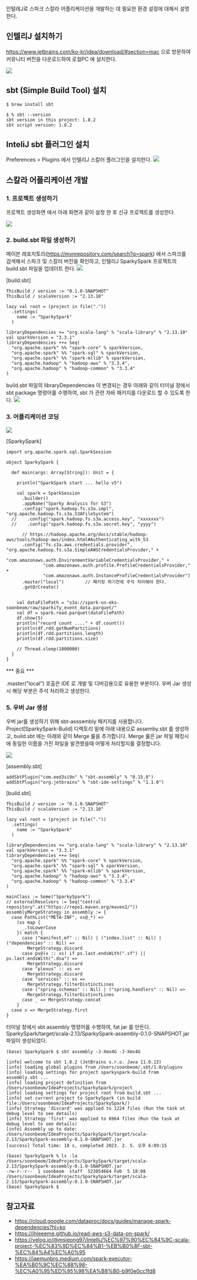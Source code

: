 인털레J로 스파크 스칼라 어플리케이션을 개발하는 데 필요한 환경 설정에 대해서 설명한다.


## 인텔리J 설치하기 ##
https://www.jetbrains.com/ko-kr/idea/download/#section=mac 으로 방문하여 커뮤니티 버전을 다운로드하여 로컬PC 에 설치한다.

![](https://github.com/gnosia93/spark-on-eks/blob/main/images/intelij-community.png)


## sbt (Simple Build Tool) 설치 ##
```
$ brew install sbt

$ % sbt --version
sbt version in this project: 1.8.2
sbt script version: 1.8.2
```

## InteliJ sbt 플러그인 설치  ##

Preferences > Plugins 에서 인텔리J 스칼러 플러그인을 설치한다.
![](https://github.com/gnosia93/spark-on-eks/blob/main/images/intelij-scala-plugin.png)


## 스칼라 어플리케이션 개발 ##

### 1. 프로젝트 생성하기 ###

프로젝트 생성화면 에서 아래 화면과 같이 설정 한 후 신규 프로젝트를 생성한다.

![](https://github.com/gnosia93/spark-on-eks/blob/main/images/intelij-new-project.png)
 
### 2. build.sbt 파일 생성하기 ###

메이븐 레포지토리(https://mvnrepository.com/search?q=spark) 에서 스파크를 검색해서 스파크 및 스칼러 버전을 확인하고, 인텔리J SparkySpark 프로젝트의 build.sbt 파일을 업데이트 한다. 
![](https://github.com/gnosia93/spark-on-eks/blob/main/images/mvn-spark-scala.png)

[build.sbt]
```
ThisBuild / version := "0.1.0-SNAPSHOT"
ThisBuild / scalaVersion := "2.13.10"

lazy val root = (project in file("."))
  .settings(
    name := "SparkySpark"
  )

libraryDependencies += "org.scala-lang" % "scala-library" % "2.13.10"
val sparkVersion = "3.3.1"
libraryDependencies ++= Seq(
  "org.apache.spark" %% "spark-core" % sparkVersion,
  "org.apache.spark" %% "spark-sql" % sparkVersion,
  "org.apache.spark" %% "spark-mllib" % sparkVersion,
  "org.apache.hadoop" % "hadoop-aws" % "3.3.4",
  "org.apache.hadoop" % "hadoop-common" % "3.3.4"
)
```

build.sbt 파일의 libraryDependencies 이 변경되는 경우 아래와 같이 터미널 창에서 sbt package 명령어를 수행하여, 
sbt 가 관련 자바 패키지를 다운로드 할 수 있도록 한다. 
![](https://github.com/gnosia93/spark-on-eks/blob/main/images/intelij-sbt-package.png)


### 3. 어플리케이션 코딩 ###

![](https://github.com/gnosia93/spark-on-eks/blob/main/images/intelij-sparky-spark.png)

[SparkySpark]
```
import org.apache.spark.sql.SparkSession

object SparkySpark {

  def main(args: Array[String]): Unit = {

    println("SparkSpark start ... hello v5")

    val spark = SparkSession
      .builder()
      .appName("Sparky Analysis for S3")
      .config("spark.hadoop.fs.s3a.impl", "org.apache.hadoop.fs.s3a.S3AFileSystem")
  //    .config("spark.hadoop.fs.s3a.access.key", "xxxxxxx")
  //    .config("spark.hadoop.fs.s3a.secret.key", "yyyy")

      // https://hadoop.apache.org/docs/stable/hadoop-aws/tools/hadoop-aws/index.html#Authenticating_with_S3
      .config("fs.s3a.aws.credentials.provider", "org.apache.hadoop.fs.s3a.SimpleAWSCredentialsProvider," +
              "com.amazonaws.auth.EnvironmentVariableCredentialsProvider," +
              "com.amazonaws.auth.profile.ProfileCredentialsProvider," +
              "com.amazonaws.auth.InstanceProfileCredentialsProvider")
      .master("local")        // 패키징 하기전에 주석 처리해야 한다.
      .getOrCreate()


    val dataFilePath = "s3a://spark-on-eks-soonbeom/raw/sparkify_event_data.parquet/"
    val df = spark.read.parquet(dataFilePath)
    df.show(5)
    println("record count ...." + df.count())
    println(df.rdd.getNumPartitions)
    println(df.rdd.partitions.length)
    println(df.rdd.partitions.size)

    // Thread.sleep(1000000)
  }
}
```
*** 중요 ***

.master("local") 호출은 IDE 로 개발 및 디버깅용으로 유용한 부분이다. 우버 Jar 생성시 해당 부분은 주석 처리하고 생성한다.


### 5. 우버 Jar 생성 ###
 
우버 jar를 생성하기 위해 sbt-asssembly 패키지를 사용합니다. Project[SparkySpark-Build] 디렉토리 밑에 아래 내용으로 assemby.sbt 를 생성하고, build.sbt 에는 아래와 같이 Merge 룰을 추가합니다. Merge 룰은 jar 파일 패킹시에 동일한 이름을 가진 파일을 발견했을때 어떻게 처리할지를 결정합니다.
 
![](https://github.com/gnosia93/spark-on-eks/blob/main/images/sbt-assembly-assembly.sbt.png)

[assembly.sbt]
```
addSbtPlugin("com.eed3si9n" % "sbt-assembly" % "0.15.0")
addSbtPlugin("org.jetbrains" % "sbt-ide-settings" % "1.1.0")
```
[build.sbt]
```
ThisBuild / version := "0.1.0-SNAPSHOT"
ThisBuild / scalaVersion := "2.13.10"

lazy val root = (project in file("."))
  .settings(
    name := "SparkySpark"
  )

libraryDependencies += "org.scala-lang" % "scala-library" % "2.13.10"
val sparkVersion = "3.3.1"
libraryDependencies ++= Seq(
  "org.apache.spark" %% "spark-core" % sparkVersion,
  "org.apache.spark" %% "spark-sql" % sparkVersion,
  "org.apache.spark" %% "spark-mllib" % sparkVersion,
  "org.apache.hadoop" % "hadoop-aws" % "3.3.4",
  "org.apache.hadoop" % "hadoop-common" % "3.3.4"
)

mainClass := Some("SparkySpark")
// externalResolvers := Seq("central repository".at("https://repo1.maven.org/maven2/"))
assemblyMergeStrategy in assembly := {
  case PathList("META-INF", xs@_*) =>
    (xs map {
      _.toLowerCase
    }) match {
      case ("manifest.mf" :: Nil) | ("index.list" :: Nil) | ("dependencies" :: Nil) =>
        MergeStrategy.discard
      case ps@(x :: xs) if ps.last.endsWith(".sf") || ps.last.endsWith(".dsa") =>
        MergeStrategy.discard
      case "plexus" :: xs =>
        MergeStrategy.discard
      case "services" :: xs =>
        MergeStrategy.filterDistinctLines
      case ("spring.schemas" :: Nil) | ("spring.handlers" :: Nil) =>
        MergeStrategy.filterDistinctLines
      case _ => MergeStrategy.concat
    }
  case x => MergeStrategy.first
}
```
터미널 창에서 sbt assembly 명령어를 수행하여, fat jar 를 만든다. SparkySpark/target/scala-2.13/SparkySpark-assembly-0.1.0-SNAPSHOT.jar 파일이 생성되었다. 
```
(base) SparkySpark $ sbt assembly -J-Xmx4G -J-Xms4G

[info] welcome to sbt 1.8.2 (JetBrains s.r.o. Java 11.0.13)
[info] loading global plugins from /Users/soonbeom/.sbt/1.0/plugins
[info] loading settings for project sparkyspark-build from assembly.sbt ...
[info] loading project definition from /Users/soonbeom/IdeaProjects/SparkySpark/project
[info] loading settings for project root from build.sbt ...
[info] set current project to SparkySpark (in build file:/Users/soonbeom/IdeaProjects/SparkySpark/)
[info] Strategy 'discard' was applied to 1224 files (Run the task at debug level to see details)
[info] Strategy 'first' was applied to 6964 files (Run the task at debug level to see details)
[info] Assembly up to date: /Users/soonbeom/IdeaProjects/SparkySpark/target/scala-2.13/SparkySpark-assembly-0.1.0-SNAPSHOT.jar
[success] Total time: 18 s, completed 2023. 2. 5. 오후 6:09:15

(base) SparkySpark % ls -la /Users/soonbeom/IdeaProjects/SparkySpark/target/scala-2.13/SparkySpark-assembly-0.1.0-SNAPSHOT.jar
-rw-r--r--  1 soonbeom  staff  523054664 Feb  5 18:08 /Users/soonbeom/IdeaProjects/SparkySpark/target/scala-2.13/SparkySpark-assembly-0.1.0-SNAPSHOT.jar
(base) SparkySpark $ 
```



## 참고자료 ##
* https://cloud.google.com/dataproc/docs/guides/manage-spark-dependencies?hl=ko
* https://jhleeeme.github.io/read-aws-s3-data-on-spark/
* https://velog.io/@msjeong97/IntelliJ%EC%97%90%EC%84%9C-scala-project-%EC%83%9D%EC%84%B1-%EB%B0%8F-sbt-%EC%84%A4%EC%A0%95
* https://jaemunbro.medium.com/spark-executor-%EA%B0%9C%EC%88%98-%EC%A0%95%ED%95%98%EA%B8%B0-b9f0e0cc1fd8
